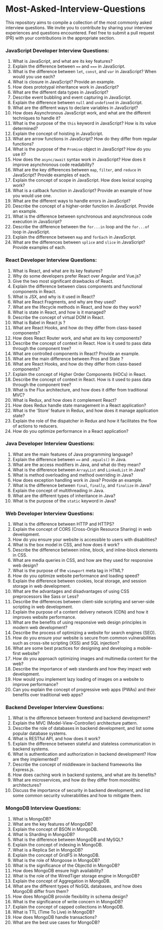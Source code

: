 # Most-Asked-Interview-Questions

This repository aims to compile a collection of the most commonly asked interview questions. 
We invite you to contribute by sharing your interview experiences and questions encountered. Feel free to submit a pull request (PR) with your contributions in the appropriate section.

### JavaScript Developer Interview Questions:

1. What is JavaScript, and what are its key features?
2. Explain the difference between `==` and `===` in JavaScript.
3. What is the difference between `let`, `const`, and `var` in JavaScript? When would you use each?
4. What is closure in JavaScript? Provide an example.
5. How does prototypal inheritance work in JavaScript?
6. What are the different data types in JavaScript?
7. Describe event bubbling and event capturing in JavaScript.
8. Explain the difference between `null` and `undefined` in JavaScript.
9. What are the different ways to declare variables in JavaScript?
10. How does Asynchronous JavaScript work, and what are the different techniques to handle it?
11. What is the purpose of the `this` keyword in JavaScript? How is its value determined?
12. Explain the concept of hoisting in JavaScript.
13. What are arrow functions in JavaScript? How do they differ from regular functions?
14. What is the purpose of the `Promise` object in JavaScript? How do you use it?
15. How does the `async/await` syntax work in JavaScript? How does it improve asynchronous code readability?
16. What are the key differences between `map`, `filter`, and `reduce` in JavaScript? Provide examples of each.
17. Explain the concept of scope in JavaScript. How does lexical scoping work?
18. What is a callback function in JavaScript? Provide an example of how you would use one.
19. What are the different ways to handle errors in JavaScript?
20. Describe the concept of a higher-order function in JavaScript. Provide an example.
21. What is the difference between synchronous and asynchronous code execution in JavaScript?
22. Describe the difference between the `for...in` loop and the `for...of` loop in JavaScript.
23. Explain the difference between `map` and `forEach` in JavaScript.
24. What are the differences between `splice` and `slice` in JavaScript? Provide examples of each.

### React Developer Interview Questions:

1. What is React, and what are its key features?
2. Why do some developers prefer React over Angular and Vue.js?
3. Give the two most significant drawbacks of React.
4. Explain the difference between class components and functional components in React.
5. What is JSX, and why is it used in React?
6. What are React Fragments, and why are they used?
7. What are the lifecycle methods in React, and how do they work?
8. What is state in React, and how is it managed?
9. Describe the concept of virtual DOM in React.
10. What is Babel in React js ?
11. What are React Hooks, and how do they differ from class-based components?
12. How does React Router work, and what are its key components?
13. Describe the concept of context in React. How is it used to pass data through the component tree?
14. What are controlled components in React? Provide an example.
15. What are the main difference between Pros and State ? 
16. What are React Hooks, and how do they differ from class-based components?
17. Explain the concept of Higher Order Components (HOCs) in React.
18. Describe the concept of context in React. How is it used to pass data through the component tree?
19. What is the Flux architecture, and how does it differ from traditional MVC?
20. What is Redux, and how does it complement React?
21. How does Redux handle state management in a React application?
22. What is the 'Store' feature in Redux, and how does it manage application state?
23. Explain the role of the dispatcher in Redux and how it facilitates the flow of actions to reducers.
24. How do you optimize performance in a React application?


### Java Developer Interview Questions:

1. What are the main features of Java programming language?
2. Explain the difference between `==` and `.equals()` in Java.
3. What are the access modifiers in Java, and what do they mean?
4. What is the difference between `ArrayList` and `LinkedList` in Java?
5. What is method overloading and method overriding in Java?
6. How does exception handling work in Java? Provide an example.
7. What is the difference between `final`, `finally`, and `finalize` in Java?
8. Explain the concept of multithreading in Java.
9. What are the different types of inheritance in Java?
10. What is the purpose of the `static` keyword in Java?

### Web Developer Interview Questions:

1. What is the difference between HTTP and HTTPS?
2. Explain the concept of CORS (Cross-Origin Resource Sharing) in web development.
3. How do you ensure your website is accessible to users with disabilities?
4. What is the box model in CSS, and how does it work?
5. Describe the difference between inline, block, and inline-block elements in CSS.
6. What are media queries in CSS, and how are they used for responsive web design?
7. What is the purpose of the `viewport` meta tag in HTML?
8. How do you optimize website performance and loading speed?
9. Explain the difference between cookies, local storage, and session storage in web development.
10. What are the advantages and disadvantages of using CSS preprocessors like Sass or Less?
11. Describe the differences between client-side scripting and server-side scripting in web development.
12. Explain the purpose of a content delivery network (CDN) and how it improves website performance.
13. What are the benefits of using responsive web design principles in modern web development?
14. Describe the process of optimizing a website for search engines (SEO).
15. How do you ensure your website is secure from common vulnerabilities such as cross-site scripting (XSS) and SQL injection?
16. What are some best practices for designing and developing a mobile-first website?
17. How do you approach optimizing images and multimedia content for the web?
18. Describe the importance of web standards and how they impact web development.
19. How would you implement lazy loading of images on a website to improve performance?
20. Can you explain the concept of progressive web apps (PWAs) and their benefits over traditional web apps?


### Backend Developer Interview Questions:

1. What is the difference between frontend and backend development?
2. Explain the MVC (Model-View-Controller) architecture pattern.
3. Describe the role of databases in backend development, and list some popular database systems.
4. What is RESTful API, and how does it work?
5. Explain the difference between stateful and stateless communication in backend systems.
6. What is authentication and authorization in backend development? How are they implemented?
7. Describe the concept of middleware in backend frameworks like Express.js.
8. How does caching work in backend systems, and what are its benefits?
9. What are microservices, and how do they differ from monolithic architectures?
10. Discuss the importance of security in backend development, and list some common security vulnerabilities and how to mitigate them.

### MongoDB Interview Questions:

1. What is MongoDB?
2. What are the key features of MongoDB?
3. Explain the concept of BSON in MongoDB.
4. What is Sharding in MongoDB?
5. What is the difference between MongoDB and MySQL?
6. Explain the concept of indexing in MongoDB.
7. What is a Replica Set in MongoDB?
8. Explain the concept of GridFS in MongoDB.
9. What is the role of Mongoose in MongoDB?
10. What is the significance of the ObjectId in MongoDB?
11. How does MongoDB ensure high availability?
12. What is the role of the WiredTiger storage engine in MongoDB?
13. Explain the concept of Aggregation in MongoDB.
14. What are the different types of NoSQL databases, and how does MongoDB differ from them?
15. How does MongoDB provide flexibility in schema design?
16. What is the significance of write concern in MongoDB?
17. Explain the concept of capped collections in MongoDB.
18. What is TTL (Time To Live) in MongoDB?
19. How does MongoDB handle transactions?
20. What are the best use cases for MongoDB?
